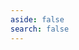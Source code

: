 ```yaml
---
aside: false
search: false
---
```


<style>
	.emoji-box {
		display: grid;
		grid-template-columns: repeat(2, auto);
		max-width: 100%;
		text-align: center;
	}

	.emoji-item {
		display: flex;
		position: relative;
		width: 100%;
		margin-bottom: 16px;
	}

	.emoji-item-icon {
		display: block;
		margin-right: 8px;
	}

	.emoji-item-text {
		display: block;
		white-space: nowrap;
		overflow: hidden;
		text-overflow: ellipsis;
	}
</style>

<!--@include: ../components/emoji.md-->
